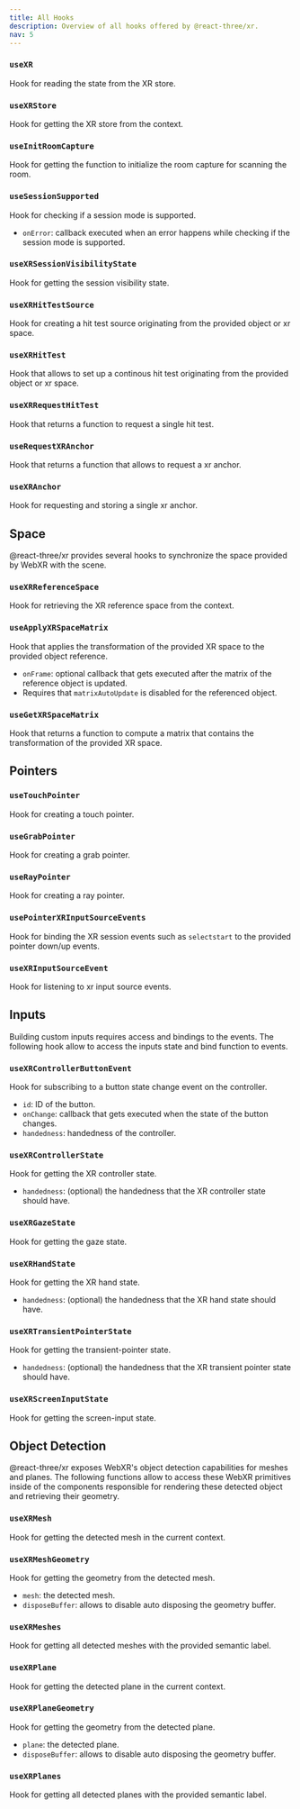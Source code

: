 ```yaml
---
title: All Hooks
description: Overview of all hooks offered by @react-three/xr.
nav: 5
---
```


### `useXR`

Hook for reading the state from the XR store.

### `useXRStore`

Hook for getting the XR store from the context.

### `useInitRoomCapture`

Hook for getting the function to initialize the room capture for scanning the room.

### `useSessionSupported`

Hook for checking if a session mode is supported.

- `onError`: callback executed when an error happens while checking if the session mode is supported.

### `useXRSessionVisibilityState`

Hook for getting the session visibility state.

### `useXRHitTestSource`

Hook for creating a hit test source originating from the provided object or xr space.

### `useXRHitTest`

Hook that allows to set up a continous hit test originating from the provided object or xr space.

### `useXRRequestHitTest`

Hook that returns a function to request a single hit test.


### `useRequestXRAnchor`

Hook that returns a function that allows to request a xr anchor.

### `useXRAnchor`

Hook for requesting and storing a single xr anchor.

## Space

@react-three/xr provides several hooks to synchronize the space provided by WebXR with the scene.

### `useXRReferenceSpace`

Hook for retrieving the XR reference space from the context.

### `useApplyXRSpaceMatrix`

Hook that applies the transformation of the provided XR space to the provided object reference.

- `onFrame`: optional callback that gets executed after the matrix of the reference object is updated.
- Requires that `matrixAutoUpdate` is disabled for the referenced object.

### `useGetXRSpaceMatrix`

Hook that returns a function to compute a matrix that contains the transformation of the provided XR space.

## Pointers

### `useTouchPointer`

Hook for creating a touch pointer.

### `useGrabPointer`

Hook for creating a grab pointer.

### `useRayPointer`

Hook for creating a ray pointer.

### `usePointerXRInputSourceEvents`

Hook for binding the XR session events such as `selectstart` to the provided pointer down/up events.

### `useXRInputSourceEvent`

Hook for listening to xr input source events.

## Inputs

Building custom inputs requires access and bindings to the events. The following hook allow to access the inputs state and bind function to events.

### `useXRControllerButtonEvent`

Hook for subscribing to a button state change event on the controller.

- `id`: ID of the button.
- `onChange`: callback that gets executed when the state of the button changes.
- `handedness`: handedness of the controller.

### `useXRControllerState`

Hook for getting the XR controller state.

- `handedness`: (optional) the handedness that the XR controller state should have.

### `useXRGazeState`

Hook for getting the gaze state.

### `useXRHandState`

Hook for getting the XR hand state.

- `handedness`: (optional) the handedness that the XR hand state should have.

### `useXRTransientPointerState`

Hook for getting the transient-pointer state.

- `handedness`: (optional) the handedness that the XR transient pointer state should have.

### `useXRScreenInputState`

Hook for getting the screen-input state.

## Object Detection

@react-three/xr exposes WebXR's object detection capabilities for meshes and planes. The following functions allow to access these WebXR primitives inside of the components responsible for rendering these detected object and retrieving their geometry.

### `useXRMesh`

Hook for getting the detected mesh in the current context.

### `useXRMeshGeometry`

Hook for getting the geometry from the detected mesh.

- `mesh`: the detected mesh.
- `disposeBuffer`: allows to disable auto disposing the geometry buffer.

### `useXRMeshes`

Hook for getting all detected meshes with the provided semantic label.

### `useXRPlane`

Hook for getting the detected plane in the current context.

### `useXRPlaneGeometry`

Hook for getting the geometry from the detected plane.

- `plane`: the detected plane.
- `disposeBuffer`: allows to disable auto disposing the geometry buffer.

### `useXRPlanes`

Hook for getting all detected planes with the provided semantic label.